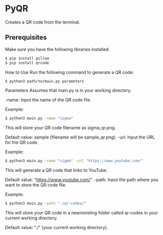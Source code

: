 # PyQR
Creates a QR code from the terminal.

## Prerequisites
Make sure you have the following libraries installed:

```bash
$ pip install pillow
$ pip install qrcode
```
How to Use
Run the following command to generate a QR code:

```bash
$ python3 path/to/main.py parameters
```
Parameters
Assumes that main.py is in your working directory.

-name: Input the name of the QR code file.

Example:
```bash
$ python3 main.py -name "sigma"
```
This will store your QR code filename as sigma_qr.png.

Default value: sample (filename will be sample_qr.png).
-url: Input the URL for the QR code.

Example:
```bash
$ python3 main.py -name "sigma" -url "https://www.youtube.com/"
```
This will generate a QR code that links to YouTube.

Default value: "https://www.youtube.com/".
-path: Input the path where you want to store the QR code file.

Example:
```bash
$ python3 main.py -path "./qr-codes/"
```
This will store your QR code in a new/existing folder called qr-codes in your current working directory.

Default value: "./" (your current working directory).
